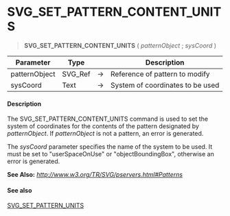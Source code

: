 # SVG_SET_PATTERN_CONTENT_UNITS

>**SVG_SET_PATTERN_CONTENT_UNITS** ( *patternObject* ; *sysCoord* )

| Parameter | Type |  | Description |
| --- | --- | --- | --- |
| patternObject | SVG_Ref | &#8594; | Reference of pattern to modify |
| sysCoord | Text | &#8594; | System of coordinates to be used |



#### Description 

The SVG\_SET\_PATTERN\_CONTENT\_UNITS command is used to set the system of coordinates for the contents of the pattern designated by *patternObject*. If *patternObject* is not a pattern, an error is generated.

The *sysCoord* parameter specifies the name of the system to be used. It must be set to "userSpaceOnUse" or "objectBoundingBox", otherwise an error is generated. 

**See Also:** *http://www.w3.org/TR/SVG/pservers.html#Patterns*

#### See also 

[SVG\_SET\_PATTERN\_UNITS](SVG%5FSET%5FPATTERN%5FUNITS.md)  